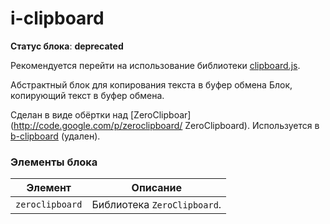 # i-clipboard

**Статус блока**: **deprecated**

Рекомендуется перейти на использование библиотеки [clipboard.js](https://clipboardjs.com/).

Абстрактный блок для копирования текста в буфер обмена
Блок, копирующий текст в буфер обмена.

Сделан в виде обёртки над [ZeroClipboar](http://code.google.com/p/zeroclipboard/ ZeroClipboard). Используется в [b-clipboard](http://2-10.lego.yandex.ru/desktop/common/blocks/b-clipboard) (удален).

### Элементы блока
Элемент | Описание
--- | ---
`zeroclipboard` | Библиотека `ZeroClipboard`.
